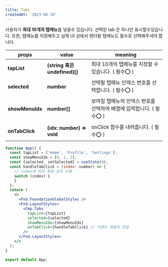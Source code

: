 ```yaml
---
title: Tabs
createdAt: '2023-08-10'
---
```


사용자가 **최대 10개의 탭메뉴**를 넣을수 있습니다.
선택된 tab 은 하나만 표시할수있습니다. 또한, 탭메뉴를 지정해두고 실제 UI 상에서 렌더될 탭메뉴도 필수로 선택해주셔야 합니다.

| props           | value                         | meaning                                                              |
| --------------- | ----------------------------- | -------------------------------------------------------------------- |
| **tapList**     | **(string 혹은 undefined)[]** | 최대 10개의 탭메뉴를 지정할 수 있습니다. ( 필수⭕ )                  |
| **selected**    | **number**                    | 선택될 탭메뉴 인덱스 번호를 선택합니다. ( 필수⭕ )                   |
| **showMenuIdx** | **number[]**                  | 보여질 탭메뉴의 인덱스 번호를 선택하여 배열에 입력합니다. ( 필수⭕ ) |
| **onTabClick**  | **(idx: number) => void**     | onClick 함수를 내려줍니다. ( 필수⭕ )                                |

```jsx
function App() {
  const tapList = ['Home', 'Profile', 'Settings'];
  const showMenuIdx = [0, 1, 2];
  const [selected, setSelected] = useState(0);
  const handleTabClick = (index: number) => {
    // index에 따라 특정 로직 수행
    switch (index) {
    }
  };
  return (
    <>
      <Fnd.FoundationGlobalStyles />
      <Fnd.LayoutStyles>
        <Cmp.Tabs
          tapList={tapList}
          selected={selected}
          showMenuIdx={showMenuIdx}
          onTabClick={handleTabClick} // 이벤트 핸들러 전달
        />
      </Fnd.LayoutStyles>
    </>
  );
}

export default App;
```
